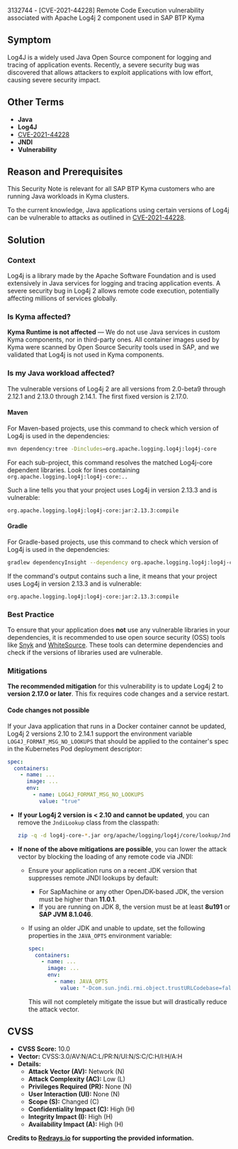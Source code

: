 3132744 - [CVE-2021-44228] Remote Code Execution vulnerability associated with Apache Log4j 2 component used in SAP BTP Kyma

## Symptom

Log4J is a widely used Java Open Source component for logging and tracing of application events. Recently, a severe security bug was discovered that allows attackers to exploit applications with low effort, causing severe security impact.

## Other Terms

- **Java**
- **Log4J**
- [CVE-2021-44228](https://nvd.nist.gov/vuln/detail/CVE-2021-44228)
- **JNDI**
- **Vulnerability**

## Reason and Prerequisites

This Security Note is relevant for all SAP BTP Kyma customers who are running Java workloads in Kyma clusters.

To the current knowledge, Java applications using certain versions of Log4j can be vulnerable to attacks as outlined in [CVE-2021-44228](https://nvd.nist.gov/vuln/detail/CVE-2021-44228).

## Solution

### Context

Log4j is a library made by the Apache Software Foundation and is used extensively in Java services for logging and tracing application events. A severe security bug in Log4j 2 allows remote code execution, potentially affecting millions of services globally.

### Is Kyma affected?

**Kyma Runtime is not affected** — We do not use Java services in custom Kyma components, nor in third-party ones. All container images used by Kyma were scanned by Open Source Security tools used in SAP, and we validated that Log4j is not used in Kyma components.

### Is my Java workload affected?

The vulnerable versions of Log4j 2 are all versions from 2.0-beta9 through 2.12.1 and 2.13.0 through 2.14.1. The first fixed version is 2.17.0.

#### Maven

For Maven-based projects, use this command to check which version of Log4j is used in the dependencies:

```bash
mvn dependency:tree -Dincludes=org.apache.logging.log4j:log4j-core
```

For each sub-project, this command resolves the matched Log4j-core dependent libraries. Look for lines containing `org.apache.logging.log4j:log4j-core:..`

Such a line tells you that your project uses Log4j in version 2.13.3 and is vulnerable:

```plaintext
org.apache.logging.log4j:log4j-core:jar:2.13.3:compile
```

#### Gradle

For Gradle-based projects, use this command to check which version of Log4j is used in the dependencies:

```bash
gradlew dependencyInsight --dependency org.apache.logging.log4j:log4j-core --configuration runtimeClasspath
```

If the command's output contains such a line, it means that your project uses Log4j in version 2.13.3 and is vulnerable:

```plaintext
org.apache.logging.log4j:log4j-core:jar:2.13.3:compile
```

### Best Practice

To ensure that your application does **not** use any vulnerable libraries in your dependencies, it is recommended to use open source security (OSS) tools like [Snyk](https://snyk.io/) and [WhiteSource](https://www.whitesourcesoftware.com). These tools can determine dependencies and check if the versions of libraries used are vulnerable.

### Mitigations

**The recommended mitigation** for this vulnerability is to update Log4j 2 to **version 2.17.0 or later**. This fix requires code changes and a service restart.

#### Code changes not possible

If your Java application that runs in a Docker container cannot be updated, Log4j 2 versions 2.10 to 2.14.1 support the environment variable `LOG4J_FORMAT_MSG_NO_LOOKUPS` that should be applied to the container's spec in the Kubernetes Pod deployment descriptor:

```yaml
spec:
  containers:
    - name: ...
      image: ...
      env:
        - name: LOG4J_FORMAT_MSG_NO_LOOKUPS
          value: "true"
```

- **If your Log4j 2 version is < 2.10 and cannot be updated**, you can remove the `JndiLookup` class from the classpath:

  ```bash
  zip -q -d log4j-core-*.jar org/apache/logging/log4j/core/lookup/JndiLookup.class
  ```

- **If none of the above mitigations are possible**, you can lower the attack vector by blocking the loading of any remote code via JNDI:

  - Ensure your application runs on a recent JDK version that suppresses remote JNDI lookups by default:
    - For SapMachine or any other OpenJDK-based JDK, the version must be higher than **11.0.1**.
    - If you are running on JDK 8, the version must be at least **8u191** or **SAP JVM 8.1.046**.
  - If using an older JDK and unable to update, set the following properties in the `JAVA_OPTS` environment variable:

    ```yaml
    spec:
      containers:
        - name: ...
          image: ...
          env:
            - name: JAVA_OPTS
              value: "-Dcom.sun.jndi.rmi.object.trustURLCodebase=false -Dcom.sun.jndi.cosnaming.object.trustURLCodebase=false"
    ```

    This will not completely mitigate the issue but will drastically reduce the attack vector.

## CVSS

- **CVSS Score:** 10.0
- **Vector:** CVSS:3.0/AV:N/AC:L/PR:N/UI:N/S:C/C:H/I:H/A:H
- **Details:**
  - **Attack Vector (AV):** Network (N)
  - **Attack Complexity (AC):** Low (L)
  - **Privileges Required (PR):** None (N)
  - **User Interaction (UI):** None (N)
  - **Scope (S):** Changed (C)
  - **Confidentiality Impact (C):** High (H)
  - **Integrity Impact (I):** High (H)
  - **Availability Impact (A):** High (H)

**Credits to [Redrays.io](https://redrays.io) for supporting the provided information.**